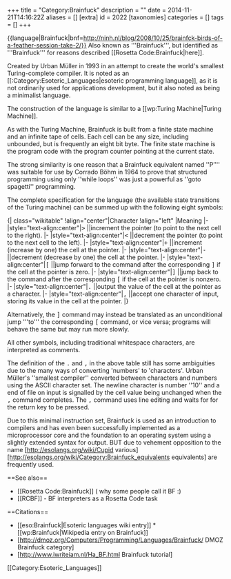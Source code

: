 +++
title = "Category:Brainfuck"
description = ""
date = 2014-11-21T14:16:22Z
aliases = []
[extra]
id = 2022
[taxonomies]
categories = []
tags = []
+++

{{language|Brainfuck|bnf=http://ninh.nl/blog/2008/10/25/brainfck-birds-of-a-feather-session-take-2/}}
Also known as '''Brainfuck''', but identified as '''Brainfuck''' for reasons described [[Rosetta Code:Brainfuck|here]].

Created by Urban Müller in 1993 in an attempt to create the world's smallest Turing-complete compiler.
It is noted as an [[:Category:Esoteric_Languages|esoteric programming language]],
as it is not ordinarily used for applications development,
but it also noted as being a minimalist language.

The construction of the language is similar to a [[wp:Turing Machine|Turing Machine]].

As with the Turing Machine, Brainfuck is built from a finite state machine and an infinite tape of cells.
Each cell can be any size, including unbounded, but is frequently an eight bit byte.
The finite state machine is the program code with the program counter pointing at the current state.

The strong similarity is one reason that a Brainfuck equivalent named ''Ρʺ''
was suitable for use by Corrado Böhm in 1964
to prove that structured programming using only ''while loops''
was just a powerful as ''goto spagetti'' programming.

The complete specification for the language
(the available state transitions of the Turing machine)
can be summed up with the following eight symbols:

{| class="wikitable"
!align="center"|Character
!align="left" |Meaning
|-
|style="text-align:center"|<tt>></tt>
||increment the pointer (to point to the next cell to the right).
|-
|style="text-align:center"|<tt><</tt>
||decrement the pointer (to point to the next cell to the left).
|-
|style="text-align:center"|<tt>+</tt>
||increment (increase by one) the cell at the pointer.
|-
|style="text-align:center"|<tt>-</tt>
||decrement (decrease by one) the cell at the pointer.
|-
|style="text-align:center"|<tt>[</tt>
||jump forward to the command after the corresponding <tt>]</tt> if the cell at the pointer is zero.
|-
|style="text-align:center"|<tt>]</tt>
||jump back to the command after the corresponding <tt>[</tt> if the cell at the pointer is nonzero.
|-
|style="text-align:center"|<tt>.</tt>
||output the value of the cell at the pointer as a character.
|-
|style="text-align:center"|<tt>,</tt>
||accept one character of input, storing its value in the cell at the pointer.
|}

Alternatively, the <tt>]</tt> command may instead be translated as an unconditional jump '''to''' the corresponding <tt>[</tt> command, or vice versa; programs will behave the same but may run more slowly.

All other symbols, including traditional whitespace characters, are interpreted as comments.

The definition of the <tt>.</tt> and <tt>,</tt> in the above table still has some ambiguities due to the many ways of converting 'numbers' to 'characters'.
Urban Müller's ''smallest compiler'' converted between characters and numbers using the ASCII character set.
The newline character is number ''10'' and a end of file on input is signalled by the cell value being unchanged when the <tt>,</tt> command completes.
The <tt>,</tt> command uses line editing and waits for for the return key to be pressed.

Due to this minimal instruction set, Brainfuck is used as an introduction to compilers and has even been successfully implemented as a microprocessor core and the foundation to an operating system using a slightly extended syntax for output.
BUT due to vehement opposition to the name [http://esolangs.org/wiki/Cupid various] [http://esolangs.org/wiki/Category:Brainfuck_equivalents equivalents] are frequently used.


==See also==
* [[Rosetta Code:Brainfuck]]  ( why some people call it BF :)
* [[RCBF]] - BF interpreters as a Rosetta Code task

==Citations==

* [[eso:Brainfuck|Esoteric languages wiki entry]]
*[[wp:Brainfuck|Wikipedia entry on Brainfuck]]
* [http://dmoz.org/Computers/Programming/Languages/Brainfuck/ DMOZ Brainfuck category]
* [http://www.iwriteiam.nl/Ha_BF.html Brainfuck tutorial]


[[Category:Esoteric_Languages]]
